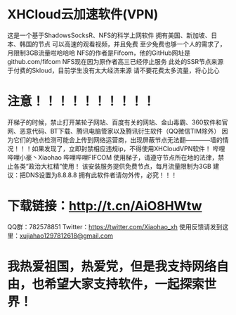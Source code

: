 # XHCloud云加速软件(VPN)
这是一个基于ShadowsSocksR、NFS的科学上网软件
拥有美国、新加坡、日本、韩国的节点
可以高速的观看视频，并且免费
至少免费也够一个人的需求了，月限制3GB流量啦哈哈哈
NFS的作者是Fifcom，他的GitHub网址是github.com/fifcom
NFS现在因为原作者高三已经停止服务
此处的SSR节点来源于付费的Skloud，目前学生没有太大经济来源
请不要花费太多流量，将心比心
# 注意！！！！！！！！！！
开梯子的时候，禁止打开某轮子网站、百度有关的网站、金山毒霸、360软件和官网、恶意代码、BT下载、腾讯电脑管家以及腾讯衍生软件（QQ微信TIM除外）
因为它们的地点检测可能会上传到网络运营商，出现屏蔽节点无法翻————墙的情况！！！如果发现了，立即封禁相应违规ip，不得使用XHCloudVPN软件！
哔哩哔哩小豪丶Xiaohao
哔哩哔哩FIFCOM
使用梯子，请遵守节点所在地的法律，禁止各类“政治大杠精”使用！
该安装服务提供免费节点，每月流量限制为3GB
建议：把DNS设置为8.8.8.8
拥有此软件者请勿外传，必究！！！
# 下载链接：http://t.cn/AiO8HWtw
QQ群：782578851
Twitter：https://twitter.com/Xiaohao_xh
使用反馈请发到这里：xujiahao1297812618@gmail.com
# 我热爱祖国，热爱党，但是我支持网络自由，也希望大家支持软件，一起探索世界！
